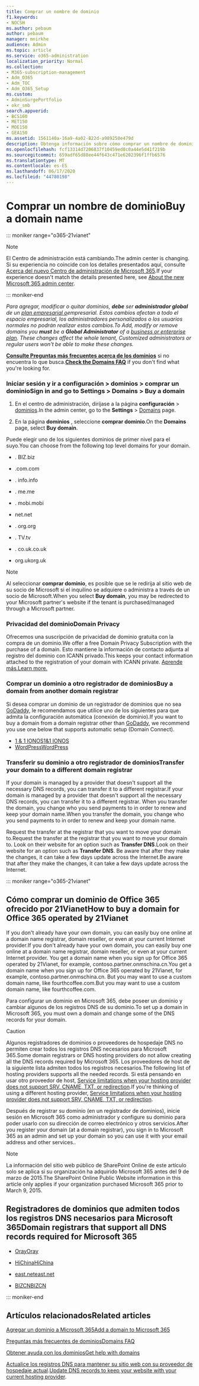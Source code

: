 ```yaml
---
title: Comprar un nombre de dominio
f1.keywords:
- NOCSH
ms.author: pebaum
author: pebaum
manager: mnirkhe
audience: Admin
ms.topic: article
ms.service: o365-administration
localization_priority: Normal
ms.collection:
- M365-subscription-management
- Adm_O365
- Adm_TOC
- Adm_O365_Setup
ms.custom:
- AdminSurgePortfolio
- okr_smb
search.appverid:
- BCS160
- MET150
- MOE150
- GEA150
ms.assetid: 1561140a-16a9-4a02-822d-a989250e479d
description: Obtenga información sobre cómo comprar un nombre de dominio en Microsoft 365.
ms.openlocfilehash: fcf13314d7206837f10459ed8c0a44e5d41f219b
ms.sourcegitcommit: 659adf65d88ee44f643c471e6202396f1ffb6576
ms.translationtype: MT
ms.contentlocale: es-ES
ms.lasthandoff: 06/17/2020
ms.locfileid: "44780198"
---
```

# <a name="buy-a-domain-name"></a><span data-ttu-id="ac73c-103">Comprar un nombre de dominio</span><span class="sxs-lookup"><span data-stu-id="ac73c-103">Buy a domain name</span></span>

::: moniker range="o365-21vianet"

> [!NOTE]
> <span data-ttu-id="ac73c-104">El Centro de administración está cambiando.</span><span class="sxs-lookup"><span data-stu-id="ac73c-104">The admin center is changing.</span></span> <span data-ttu-id="ac73c-105">Si su experiencia no coincide con los detalles presentados aquí, consulte [Acerca del nuevo Centro de administración de Microsoft 365](https://docs.microsoft.com/microsoft-365/admin/microsoft-365-admin-center-preview?view=o365-21vianet).</span><span class="sxs-lookup"><span data-stu-id="ac73c-105">If your experience doesn't match the details presented here, see [About the new Microsoft 365 admin center](https://docs.microsoft.com/microsoft-365/admin/microsoft-365-admin-center-preview?view=o365-21vianet).</span></span>

::: moniker-end

 <span data-ttu-id="ac73c-106">*Para agregar, modificar o quitar dominios, **debe** ser **administrador global** de un [plan empresarial o](https://products.office.com/business/office)empresarial. Estos cambios afectan a todo el espacio empresarial, los *administradores personalizados* o *los usuarios normales* no podrán realizar estos cambios.*</span><span class="sxs-lookup"><span data-stu-id="ac73c-106">*To Add, modify or remove domains you **must** be a **Global Administrator** of a [business or enterprise plan](https://products.office.com/business/office). These changes affect the whole tenant, *Customized administrators* or *regular users* won't be able to make these changes.*</span></span>  

 <span data-ttu-id="ac73c-107">**[Consulte Preguntas más frecuentes acerca de los dominios](../setup/domains-faq.md)** si no encuentra lo que busca.</span><span class="sxs-lookup"><span data-stu-id="ac73c-107">**[Check the Domains FAQ](../setup/domains-faq.md)** if you don't find what you're looking for.</span></span> 
  
### <a name="sign-in-and-go-to-settings--domains--buy-a-domain"></a><span data-ttu-id="ac73c-108">Iniciar sesión y ir a configuración \> dominios \> comprar un dominio</span><span class="sxs-lookup"><span data-stu-id="ac73c-108">Sign in and go to Settings \> Domains \> Buy a domain</span></span>

1. <span data-ttu-id="ac73c-109">En el centro de administración, diríjase a la página **configuración** \> <a href="https://go.microsoft.com/fwlink/p/?linkid=834818" target="_blank">dominios</a>.</span><span class="sxs-lookup"><span data-stu-id="ac73c-109">In the admin center, go to the **Settings** \> <a href="https://go.microsoft.com/fwlink/p/?linkid=834818" target="_blank">Domains</a> page.</span></span>
    
3. <span data-ttu-id="ac73c-110">En la página **dominios** , seleccione **comprar dominio**.</span><span class="sxs-lookup"><span data-stu-id="ac73c-110">On the **Domains** page, select **Buy domain**.</span></span>
    
<span data-ttu-id="ac73c-111">Puede elegir uno de los siguientes dominios de primer nivel para el suyo.</span><span class="sxs-lookup"><span data-stu-id="ac73c-111">You can choose from the following top level domains for your domain.</span></span>
  
- <span data-ttu-id="ac73c-112">. BIZ</span><span class="sxs-lookup"><span data-stu-id="ac73c-112">.biz</span></span>
    
- <span data-ttu-id="ac73c-113">.com</span><span class="sxs-lookup"><span data-stu-id="ac73c-113">.com</span></span>
    
- <span data-ttu-id="ac73c-114">. info</span><span class="sxs-lookup"><span data-stu-id="ac73c-114">.info</span></span>
    
- <span data-ttu-id="ac73c-115">. me</span><span class="sxs-lookup"><span data-stu-id="ac73c-115">.me</span></span>
    
- <span data-ttu-id="ac73c-116">. mobi</span><span class="sxs-lookup"><span data-stu-id="ac73c-116">.mobi</span></span>
    
- <span data-ttu-id="ac73c-117">net</span><span class="sxs-lookup"><span data-stu-id="ac73c-117">.net</span></span>
    
- <span data-ttu-id="ac73c-118">. org</span><span class="sxs-lookup"><span data-stu-id="ac73c-118">.org</span></span>
    
- <span data-ttu-id="ac73c-119">. TV</span><span class="sxs-lookup"><span data-stu-id="ac73c-119">.tv</span></span>
    
- <span data-ttu-id="ac73c-120">. co.uk</span><span class="sxs-lookup"><span data-stu-id="ac73c-120">.co.uk</span></span>
    
- <span data-ttu-id="ac73c-121">org.uk</span><span class="sxs-lookup"><span data-stu-id="ac73c-121">org.uk</span></span>
    

> [!NOTE]
> <span data-ttu-id="ac73c-122">Al seleccionar **comprar dominio**, es posible que se le redirija al sitio web de su socio de Microsoft si el inquilino se adquiere o administra a través de un socio de Microsoft.</span><span class="sxs-lookup"><span data-stu-id="ac73c-122">When you select **Buy domain**, you may be redirected to your Microsoft partner's website if the tenant is purchased/managed through a Microsoft partner.</span></span>

### <a name="domain-privacy"></a><span data-ttu-id="ac73c-123">Privacidad del dominio</span><span class="sxs-lookup"><span data-stu-id="ac73c-123">Domain Privacy</span></span>
<span data-ttu-id="ac73c-124">Ofrecemos una suscripción de privacidad de dominio gratuita con la compra de un dominio.</span><span class="sxs-lookup"><span data-stu-id="ac73c-124">We offer a free Domain Privacy Subscription with the purchase of a domain.</span></span> <span data-ttu-id="ac73c-125">Esto mantiene la información de contacto adjunta al registro del dominio con ICANN privado.</span><span class="sxs-lookup"><span data-stu-id="ac73c-125">This keeps your contact information attached to the registration of your domain with ICANN private.</span></span> [<span data-ttu-id="ac73c-126">Aprende más.</span><span class="sxs-lookup"><span data-stu-id="ac73c-126">Learn more.</span></span>](https://whois.icann.org/en/privacy-and-proxy-services)
  
### <a name="buy-a-domain-from-another-domain-registrar"></a><span data-ttu-id="ac73c-127">Comprar un dominio a otro registrador de dominios</span><span class="sxs-lookup"><span data-stu-id="ac73c-127">Buy a domain from another domain registrar</span></span>
<span data-ttu-id="ac73c-128">Si desea comprar un dominio de un registrador de dominios que no sea [GoDaddy](https://www.godaddy.com), le recomendamos que utilice uno de los siguientes para que admita la configuración automática (conexión de dominio).</span><span class="sxs-lookup"><span data-stu-id="ac73c-128">If you want to buy a domain from a domain registrar other than [GoDaddy](https://www.godaddy.com), we recommend you use one below that supports automatic setup (Domain Connect).</span></span> 
  
- [<span data-ttu-id="ac73c-129">1 &amp; 1 IONOS</span><span class="sxs-lookup"><span data-stu-id="ac73c-129">1&amp;1 IONOS</span></span>](https://www.1and1.com/)
- [<span data-ttu-id="ac73c-130">WordPress</span><span class="sxs-lookup"><span data-stu-id="ac73c-130">WordPress</span></span>](https://www.wordpress.com) 

   
### <a name="transfer-your-domain-to-a-different-domain-registrar"></a><span data-ttu-id="ac73c-131">Transferir su dominio a otro registrador de dominios</span><span class="sxs-lookup"><span data-stu-id="ac73c-131">Transfer your domain to a different domain registrar</span></span>

<span data-ttu-id="ac73c-132">If your domain is managed by a provider that doesn't support all the necessary DNS records, you can transfer it to a different registrar.</span><span class="sxs-lookup"><span data-stu-id="ac73c-132">If your domain is managed by a provider that doesn't support all the necessary DNS records, you can transfer it to a different registrar.</span></span> <span data-ttu-id="ac73c-133">When you transfer the domain, you change who you send payments to in order to renew and keep your domain name.</span><span class="sxs-lookup"><span data-stu-id="ac73c-133">When you transfer the domain, you change who you send payments to in order to renew and keep your domain name.</span></span>
  
<span data-ttu-id="ac73c-134">Request the transfer at the registrar that you want to move your domain to.</span><span class="sxs-lookup"><span data-stu-id="ac73c-134">Request the transfer at the registrar that you want to move your domain to.</span></span> <span data-ttu-id="ac73c-135">Look on their website for an option such as **Transfer DNS**.</span><span class="sxs-lookup"><span data-stu-id="ac73c-135">Look on their website for an option such as **Transfer DNS**.</span></span> <span data-ttu-id="ac73c-136">Be aware that after they make the changes, it can take a few days update across the Internet.</span><span class="sxs-lookup"><span data-stu-id="ac73c-136">Be aware that after they make the changes, it can take a few days update across the Internet.</span></span>
 



::: moniker range="o365-21vianet"
## <a name="how-to-buy-a-domain-for-office-365-operated-by-21vianet"></a><span data-ttu-id="ac73c-137">Cómo comprar un dominio de Office 365 ofrecido por 21Vianet</span><span class="sxs-lookup"><span data-stu-id="ac73c-137">How to buy a domain for Office 365 operated by 21Vianet</span></span>



<span data-ttu-id="ac73c-138">If you don't already have your own domain, you can easily buy one online at a domain name registrar, domain reseller, or even at your current Internet provider.</span><span class="sxs-lookup"><span data-stu-id="ac73c-138">If you don't already have your own domain, you can easily buy one online at a domain name registrar, domain reseller, or even at your current Internet provider.</span></span> <span data-ttu-id="ac73c-139">You get a domain name when you sign up for Office 365 operated by 21Vianet, for example, contoso.partner.onmschina.cn.</span><span class="sxs-lookup"><span data-stu-id="ac73c-139">You get a domain name when you sign up for Office 365 operated by 21Vianet, for example, contoso.partner.onmschina.cn.</span></span> <span data-ttu-id="ac73c-140">But you may want to use a custom domain name, like fourthcoffee.com.</span><span class="sxs-lookup"><span data-stu-id="ac73c-140">But you may want to use a custom domain name, like fourthcoffee.com.</span></span>
  
<span data-ttu-id="ac73c-141">Para configurar un dominio en Microsoft 365, debe poseer un dominio y cambiar algunos de los registros DNS de su dominio.</span><span class="sxs-lookup"><span data-stu-id="ac73c-141">To set up a domain in Microsoft 365, you must own a domain and change some of the DNS records for your domain.</span></span>
  
> [!CAUTION]
> <span data-ttu-id="ac73c-142">Algunos registradores de dominios o proveedores de hospedaje DNS no permiten crear todos los registros DNS necesarios para Microsoft 365.</span><span class="sxs-lookup"><span data-stu-id="ac73c-142">Some domain registrars or DNS hosting providers do not allow creating all the DNS records required by Microsoft 365.</span></span> <span data-ttu-id="ac73c-143">Los proveedores de host de la siguiente lista admiten todos los registros necesarios.</span><span class="sxs-lookup"><span data-stu-id="ac73c-143">The following list of hosting providers supports all the needed records.</span></span> <span data-ttu-id="ac73c-144">Si está pensando en usar otro proveedor de host, [Service limitations when your hosting provider does not support SRV, CNAME, TXT, or redirection](https://support.microsoft.com/office/dfbb03e3-08c1-4c4e-b2f0-891665b29b77).</span><span class="sxs-lookup"><span data-stu-id="ac73c-144">If you're thinking of using a different hosting provider, [Service limitations when your hosting provider does not support SRV, CNAME, TXT, or redirection](https://support.microsoft.com/office/dfbb03e3-08c1-4c4e-b2f0-891665b29b77).</span></span> 
  
<span data-ttu-id="ac73c-145">Después de registrar su dominio (en un registrador de dominios), inicie sesión en Microsoft 365 como administrador y configure su dominio para poder usarlo con su dirección de correo electrónico y otros servicios.</span><span class="sxs-lookup"><span data-stu-id="ac73c-145">After you register your domain (at a domain registrar), you sign in to Microsoft 365 as an admin and set up your domain so you can use it with your email address and other services..</span></span>
  
> [!NOTE]
> <span data-ttu-id="ac73c-146">La información del sitio web público de SharePoint Online de este artículo solo se aplica si su organización ha adquirido Microsoft 365 antes del 9 de marzo de 2015.</span><span class="sxs-lookup"><span data-stu-id="ac73c-146">The SharePoint Online Public Website information in this article only applies if your organization purchased Microsoft 365 prior to March 9, 2015.</span></span> 

## <a name="domain-registrars-that-support-all-dns-records-required-for-microsoft-365"></a><span data-ttu-id="ac73c-147">Registradores de dominios que admiten todos los registros DNS necesarios para Microsoft 365</span><span class="sxs-lookup"><span data-stu-id="ac73c-147">Domain registrars that support all DNS records required for Microsoft 365</span></span>

- [<span data-ttu-id="ac73c-148">Oray</span><span class="sxs-lookup"><span data-stu-id="ac73c-148">Oray</span></span>](https://oray.com/)
    
- [<span data-ttu-id="ac73c-149">HiChina</span><span class="sxs-lookup"><span data-stu-id="ac73c-149">HiChina</span></span>](https://www.hichina.com/)
    
- [<span data-ttu-id="ac73c-150">east.net</span><span class="sxs-lookup"><span data-stu-id="ac73c-150">east.net</span></span>](http://www.east.net/)
    
- [<span data-ttu-id="ac73c-151">BIZCN</span><span class="sxs-lookup"><span data-stu-id="ac73c-151">BIZCN</span></span>](https://www.bizcn.com/)
    
::: moniker-end

## <a name="related-articles"></a><span data-ttu-id="ac73c-152">Artículos relacionados</span><span class="sxs-lookup"><span data-stu-id="ac73c-152">Related articles</span></span>

[<span data-ttu-id="ac73c-153">Agregar un dominio a Microsoft 365</span><span class="sxs-lookup"><span data-stu-id="ac73c-153">Add a domain to Microsoft 365</span></span>](../setup/add-domain.md)

[<span data-ttu-id="ac73c-154">Preguntas más frecuentes de dominios</span><span class="sxs-lookup"><span data-stu-id="ac73c-154">Domains FAQ</span></span>](../setup/domains-faq.md)

[<span data-ttu-id="ac73c-155">Obtener ayuda con los dominios</span><span class="sxs-lookup"><span data-stu-id="ac73c-155">Get help with domains</span></span>](get-help-with-domains.md)

<span data-ttu-id="ac73c-156">[Actualice los registros DNS para mantener su sitio web con su proveedor de hospedaje actual](https://docs.microsoft.com/microsoft-365/admin/dns/update-dns-records-to-retain-current-hosting-provider).</span><span class="sxs-lookup"><span data-stu-id="ac73c-156">[Update DNS records to keep your website with your current hosting provider](https://docs.microsoft.com/microsoft-365/admin/dns/update-dns-records-to-retain-current-hosting-provider).</span></span>

